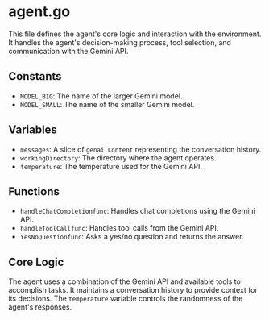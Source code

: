 # agent.go

This file defines the agent's core logic and interaction with the environment. It handles the agent's decision-making process, tool selection, and communication with the Gemini API.

## Constants

-   `MODEL_BIG`: The name of the larger Gemini model.
-   `MODEL_SMALL`: The name of the smaller Gemini model.

## Variables

-   `messages`: A slice of `genai.Content` representing the conversation history.
-   `workingDirectory`: The directory where the agent operates.
-   `temperature`: The temperature used for the Gemini API.

## Functions

-   `handleChatCompletionfunc`: Handles chat completions using the Gemini API.
-   `handleToolCallfunc`: Handles tool calls from the Gemini API.
-   `YesNoQuestionfunc`: Asks a yes/no question and returns the answer.

## Core Logic

The agent uses a combination of the Gemini API and available tools to accomplish tasks. It maintains a conversation history to provide context for its decisions. The `temperature` variable controls the randomness of the agent's responses.
